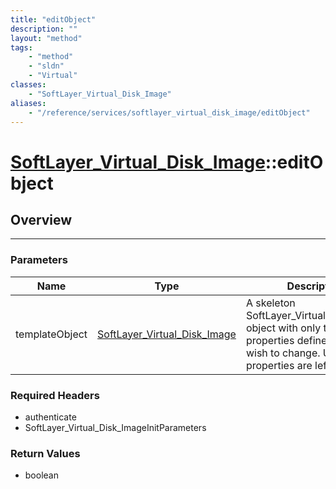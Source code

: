 ```yaml
---
title: "editObject"
description: ""
layout: "method"
tags:
    - "method"
    - "sldn"
    - "Virtual"
classes:
    - "SoftLayer_Virtual_Disk_Image"
aliases:
    - "/reference/services/softlayer_virtual_disk_image/editObject"
---
```

# [SoftLayer_Virtual_Disk_Image](/reference/services/SoftLayer_Virtual_Disk_Image)::editObject




## Overview 


-----

### Parameters 
|Name | Type | Description |
| --- | --- | --- |
|templateObject| <a href='/reference/datatypes/SoftLayer_Virtual_Disk_Image'>SoftLayer_Virtual_Disk_Image </a>| A skeleton SoftLayer_Virtual_Disk_Image object with only the properties defined that you wish to change. Unchanged properties are left alone.|


### Required Headers
* authenticate
* SoftLayer_Virtual_Disk_ImageInitParameters


### Return Values
* boolean




